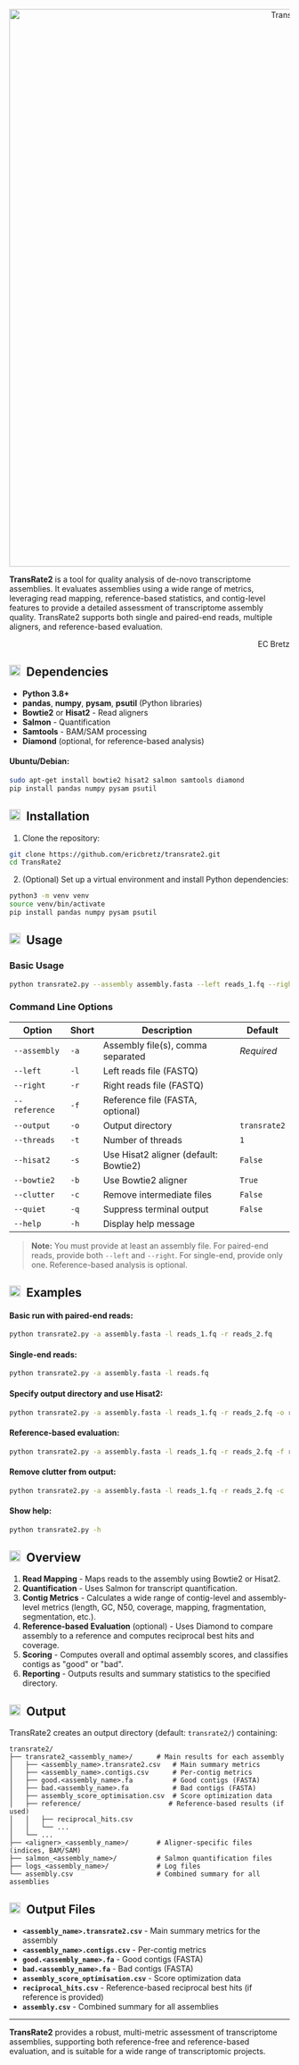 <p align="center">
  <img src="https://camo.githubusercontent.com/87d2f7858eb2f36b36097cf257faaa40d3146b708d0afb3ebca17f0f2f99ab11/68747470733a2f2f692e696d6775722e636f6d2f31744a76696f442e706e67" alt="TransRate2" width="1000">
</p>

**TransRate2** is a tool for quality analysis of de-novo transcriptome assemblies. It evaluates assemblies using a wide range of metrics, leveraging read mapping, reference-based statistics, and contig-level features to provide a detailed assessment of transcriptome assembly quality. TransRate2 supports both single and paired-end reads, multiple aligners, and reference-based evaluation.

<p align="right">EC Bretz</p>

<h2><img src="https://i.imgur.com/3UA4xwp.png" width="20" align="top">&ensp;Dependencies</h2>

- **Python 3.8+**
- **pandas**, **numpy**, **pysam**, **psutil** (Python libraries)
- **Bowtie2** or **Hisat2** - Read aligners
- **Salmon** - Quantification
- **Samtools** - BAM/SAM processing
- **Diamond** (optional, for reference-based analysis)

#### Ubuntu/Debian:
```bash
sudo apt-get install bowtie2 hisat2 salmon samtools diamond
pip install pandas numpy pysam psutil
```

<h2><img src="https://i.imgur.com/3UA4xwp.png" width="20" align="top">&ensp;Installation</h2>

1. Clone the repository:
```bash
git clone https://github.com/ericbretz/transrate2.git
cd TransRate2
```

2. (Optional) Set up a virtual environment and install Python dependencies:
```bash
python3 -m venv venv
source venv/bin/activate
pip install pandas numpy pysam psutil
```

<h2><img src="https://i.imgur.com/3UA4xwp.png" width="20" align="top">&ensp;Usage</h2>

### Basic Usage

```bash
python transrate2.py --assembly assembly.fasta --left reads_1.fq --right reads_2.fq
```

### Command Line Options

| Option         | Short | Description                                      | Default         |
|----------------|-------|--------------------------------------------------|-----------------|
| `--assembly`   | `-a`  | Assembly file(s), comma separated                | *Required*      |
| `--left`       | `-l`  | Left reads file (FASTQ)                          |                 |
| `--right`      | `-r`  | Right reads file (FASTQ)                         |                 |
| `--reference`  | `-f`  | Reference file (FASTA, optional)                 |                 |
| `--output`     | `-o`  | Output directory                                 | `transrate2`    |
| `--threads`    | `-t`  | Number of threads                                | `1`             |
| `--hisat2`     | `-s`  | Use Hisat2 aligner (default: Bowtie2)            | `False`         |
| `--bowtie2`    | `-b`  | Use Bowtie2 aligner                              | `True`          |
| `--clutter`    | `-c`  | Remove intermediate files                        | `False`         |
| `--quiet`      | `-q`  | Suppress terminal output                         | `False`         |
| `--help`       | `-h`  | Display help message                             |                 |

> **Note:** You must provide at least an assembly file. For paired-end reads, provide both `--left` and `--right`. For single-end, provide only one. Reference-based analysis is optional.

<h2><img src="https://i.imgur.com/3UA4xwp.png" width="20" align="top">&ensp;Examples</h2>

#### Basic run with paired-end reads:
```bash
python transrate2.py -a assembly.fasta -l reads_1.fq -r reads_2.fq
```

#### Single-end reads:
```bash
python transrate2.py -a assembly.fasta -l reads.fq
```

#### Specify output directory and use Hisat2:
```bash
python transrate2.py -a assembly.fasta -l reads_1.fq -r reads_2.fq -o results -s
```

#### Reference-based evaluation:
```bash
python transrate2.py -a assembly.fasta -l reads_1.fq -r reads_2.fq -f reference.fasta
```

#### Remove clutter from output:
```bash
python transrate2.py -a assembly.fasta -l reads_1.fq -r reads_2.fq -c
```

#### Show help:
```bash
python transrate2.py -h
```

<h2><img src="https://i.imgur.com/3UA4xwp.png" width="20" align="top">&ensp;Overview</h2>

1. **Read Mapping** - Maps reads to the assembly using Bowtie2 or Hisat2.
2. **Quantification** - Uses Salmon for transcript quantification.
3. **Contig Metrics** - Calculates a wide range of contig-level and assembly-level metrics (length, GC, N50, coverage, mapping, fragmentation, segmentation, etc.).
4. **Reference-based Evaluation** (optional) - Uses Diamond to compare assembly to a reference and computes reciprocal best hits and coverage.
5. **Scoring** - Computes overall and optimal assembly scores, and classifies contigs as "good" or "bad".
6. **Reporting** - Outputs results and summary statistics to the specified directory.

<h2><img src="https://i.imgur.com/3UA4xwp.png" width="20" align="top">&ensp;Output</h2>

TransRate2 creates an output directory (default: `transrate2/`) containing:

```
transrate2/
├── transrate2_<assembly_name>/      # Main results for each assembly
│   ├── <assembly_name>.transrate2.csv   # Main summary metrics
│   ├── <assembly_name>.contigs.csv      # Per-contig metrics
│   ├── good.<assembly_name>.fa          # Good contigs (FASTA)
│   ├── bad.<assembly_name>.fa           # Bad contigs (FASTA)
│   ├── assembly_score_optimisation.csv  # Score optimization data
│   ├── reference/                      # Reference-based results (if used)
│   │   ├── reciprocal_hits.csv
│   │   └── ...
│   └── ...
├── <aligner>_<assembly_name>/       # Aligner-specific files (indices, BAM/SAM)
├── salmon_<assembly_name>/          # Salmon quantification files
├── logs_<assembly_name>/            # Log files
└── assembly.csv                     # Combined summary for all assemblies
```

<h2><img src="https://i.imgur.com/3iDSqEo.png" width="20" align="top">&ensp;Output Files</h2>

- **`<assembly_name>.transrate2.csv`** - Main summary metrics for the assembly
- **`<assembly_name>.contigs.csv`** - Per-contig metrics
- **`good.<assembly_name>.fa`** - Good contigs (FASTA)
- **`bad.<assembly_name>.fa`** - Bad contigs (FASTA)
- **`assembly_score_optimisation.csv`** - Score optimization data
- **`reciprocal_hits.csv`** - Reference-based reciprocal best hits (if reference is provided)
- **`assembly.csv`** - Combined summary for all assemblies
---

**TransRate2** provides a robust, multi-metric assessment of transcriptome assemblies, supporting both reference-free and reference-based evaluation, and is suitable for a wide range of transcriptomic projects.
